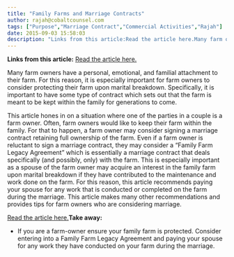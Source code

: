 ```yaml
---
title: "Family Farms and Marriage Contracts"
author: rajah@cobaltcounsel.com
tags: ["Purpose","Marriage Contract","Commercial Activities","Rajah"]
date: 2015-09-03 15:58:03
description: "Links from this article:Read the article here.Many farm owners have a personal, emotional, and familial attachment to their farm. For this rea..."
---
```


**Links from this article:**
[Read the article here.](http://www.country-guide.ca/2015/03/19/protecting-your-farm-from-divorce/46179/)

Many farm owners have a personal, emotional, and familial attachment to their farm. For this reason, it is especially important for farm owners to consider protecting their farm upon marital breakdown. Specifically, it is important to have some type of contract which sets out that the farm is meant to be kept within the family for generations to come.

This article hones in on a situation where one of the parties in a couple is a farm owner. Often, farm owners would like to keep their farm within the family. For that to happen, a farm owner may consider signing a marriage contract retaining full ownership of the farm. Even if a farm owner is reluctant to sign a marriage contract, they may consider a “Family Farm Legacy Agreement” which is essentially a marriage contract that deals specifically (and possibly, only) with the farm. This is especially important as a spouse of the farm owner may acquire an interest in the family farm upon marital breakdown if they have contributed to the maintenance and work done on the farm. For this reason, this article recommends paying your spouse for any work that is conducted or completed on the farm during the marriage. This article makes many other recommendations and provides tips for farm owners who are considering marriage.

[Read the article here.](http://www.country-guide.ca/2015/03/19/protecting-your-farm-from-divorce/46179/)**Take away:**
- If you are a farm-owner ensure your family farm is protected. Consider entering into a Family Farm Legacy Agreement and paying your spouse for any work they have conducted on your farm during the marriage.